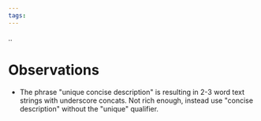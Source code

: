 ```yaml
---
tags: 
---
```

..

# Observations

- The phrase "unique concise description" is resulting in 2-3 word text strings with underscore concats. Not rich enough, instead use "concise description" without the "unique" qualifier.
